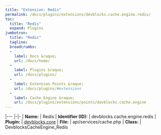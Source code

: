 ```yaml
---
title: "Extension: Redis"
permalink: /docs/plugins/extensions/devblocks.cache.engine.redis/
toc:
  title: "Redis"
  expand: Plugins
jumbotron:
  title: "Redis"
  tagline: 
  breadcrumbs:
  -
    label: Docs &raquo;
    url: /docs/home/
  -
    label: Plugins &raquo;
    url: /docs/plugins/
  -
    label: Extension Points &raquo;
    url: /docs/plugins/#extensions
  -
    label: Cache Engine &raquo;
    url: /docs/plugins/extensions/points/devblocks.cache.engine
---
```


|---
|-|-
| **Name:** | Redis
| **Identifier (ID):** | devblocks.cache.engine.redis
| **Plugin:** | [devblocks.core](/docs/plugins/devblocks.core/)
| **File:** | api/services/cache.php
| **Class:** | DevblocksCacheEngine_Redis

